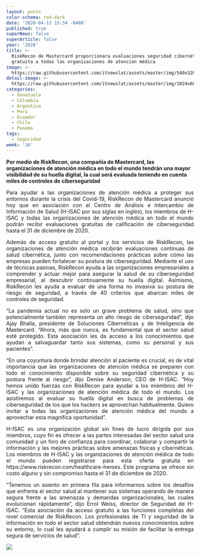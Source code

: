 ```yaml
---
layout: posts
color-schema: red-dark
date: '2020-04-13 15:34 -0400'
published: true
superNews: false
superArticle: false
year: '2020'
title: >-
  RiskRecon de Mastercard proporcionara evaluaciones seguridad cibernética
  gratuita a todas las organizaciones de atención médica
image: >-
  https://raw.githubusercontent.com/itnewslat/assets/master/img/540x320/Hospitales-p.jpg
detail-image: >-
  https://raw.githubusercontent.com/itnewslat/assets/master/img/1024x680/Hospitales-g.jpg
categories:
  - Venezuela
  - Colombia
  - Argentina
  - Perú
  - Ecuador
  - Chile
  - Panama
tags:
  - Seguridad
week: '16'
---
```

**Por medio de RiskRecon, una compañía de Mastercard, las organizaciones de atención médica en todo el mundo tendrán una mayor visibilidad de su huella digital, la cual será evaluada teniendo en cuenta miles de controles de ciberseguridad**

<p style="text-align: justify;">Para ayudar a las organizaciones de atención médica a proteger sus entornos durante la crisis del Covid-19, RiskRecon de Mastercard anunció hoy que en asociación con el Centro de Análisis e Intercambio de Información de Salud (H-ISAC por sus siglas en inglés), los miembros de H-ISAC y todas las organizaciones de atención médica en todo el mundo podrán recibir evaluaciones gratuitas de calificación de ciberseguridad hasta el 31 de diciembre de 2020.</p>

<p style="text-align: justify;">Además de acceso gratuito al portal y los servicios de RiskRecon, las organizaciones de atención médica recibirán evaluaciones continuas de salud cibernética, junto con recomendaciones prácticas sobre cómo las empresas pueden fortalecer su postura de ciberseguridad. Mediante el uso de técnicas pasivas, RiskRecon ayuda a las organizaciones empresariales a comprender y actuar mejor para asegurar la salud de su ciberseguridad empresarial, al descubrir continuamente su huella digital. Asímismo,  RiskRecon les ayuda a evaluar de una forma no invasiva su postura de riesgo de seguridad, a través de 40 criterios que abarcan miles de controles de seguridad. </p>

<p style="text-align: justify;">“La pandemia actual no es solo un grave problema de salud, sino que potencialmente también representa un alto riesgo de ciberseguridad”, dijo Ajay Bhalla, presidente de Soluciones Cibernéticas y de Inteligencia de Mastercard. “Ahora, más que nunca, es fundamental que el sector salud esté protegido. Esta asociación les da acceso a los conocimientos que ayudan a salvaguardar tanto sus sistemas, como su personal y sus pacientes”.</p>

<p style="text-align: justify;">“En una coyuntura donde brindar atención al paciente es crucial, es de vital importancia que las organizaciones de atención médica se preparen con todo el conocimiento disponible sobre su seguridad cibernética y su postura frente al riesgo”, dijo Denise Anderson, CEO de H-ISAC. “Hoy hemos unido fuerzas con RiskRecon para ayudar a los miembros del H-ISAC y las organizaciones de atención médica de todo el mundo. Los asistiremos al evaluar su huella digital en busca de problemas de ciberseguridad de los que los hackers se aprovechan habitualmente. Quiero invitar a todas las organizaciones de atención médica del mundo a aprovechar esta magnífica oportunidad”.</p>

<p style="text-align: justify;">H-ISAC es una organización global sin fines de lucro dirigida por sus miembros, cuyo fin es ofrecer a las partes interesadas del sector salud una comunidad y un foro de confianza para coordinar, colaborar y compartir la información y las mejores prácticas sobre amenazas físicas y cibernéticas. Los miembros de H-ISAC y las organizaciones de atención médica de todo el mundo pueden registrarse para esta oferta gratuita en https://www.riskrecon.com/healthcare-heroes. Este programa se ofrece sin costo alguno y sin compromiso hasta el 31 de diciembre de 2020.</p> 

<p style="text-align: justify;">“Tenemos un asiento en primera fila para informarnos sobre los desafíos que enfrenta el sector salud al mantener sus sistemas operando de manera segura frente a las amenazas y demandas organizacionales, las cuales evolucionan rápidamente”, dijo Errol Weiss, director de Seguridad de H-ISAC. “Esta asociación da acceso gratuito a las funciones completas del nivel comercial de RiskRecon. Los profesionales de TI y seguridad de la información en todo el sector salud obtendrán nuevos conocimientos sobre su entorno, lo cual les ayudará a cumplir su misión de facilitar la entrega segura de servicios de salud”.</p>

<img src="https://tracker.metricool.com/c3po.jpg?hash=56f88a41e39ab42c063cc51676587a04"/>
